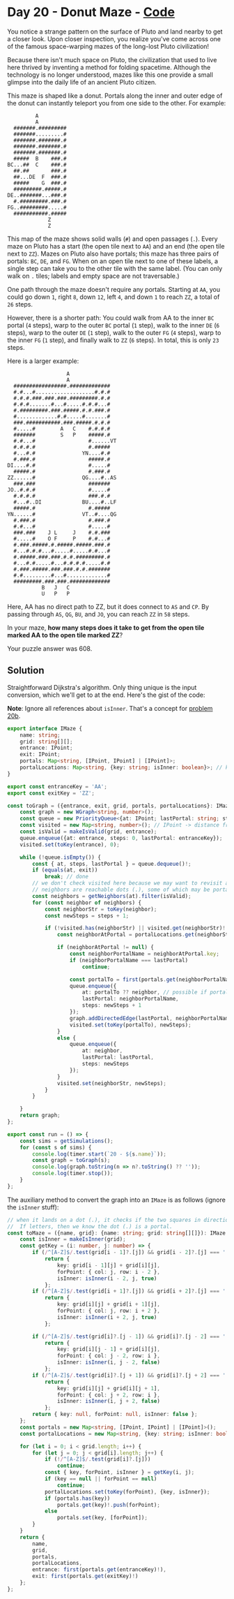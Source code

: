 # Day 20 - Donut Maze - [Code](20.ts)
You notice a strange pattern on the surface of Pluto and land nearby to get a closer look. Upon closer inspection, you realize you've come across one of the famous space-warping mazes of the long-lost Pluto civilization!

Because there isn't much space on Pluto, the civilization that used to live here thrived by inventing a method for folding spacetime. Although the technology is no longer understood, mazes like this one provide a small glimpse into the daily life of an ancient Pluto citizen.

This maze is shaped like a donut. Portals along the inner and outer edge of the donut can instantly teleport you from one side to the other. For example:
```
         A           
         A           
  #######.#########  
  #######.........#  
  #######.#######.#  
  #######.#######.#  
  #######.#######.#  
  #####  B    ###.#  
BC...##  C    ###.#  
  ##.##       ###.#  
  ##...DE  F  ###.#  
  #####    G  ###.#  
  #########.#####.#  
DE..#######...###.#  
  #.#########.###.#  
FG..#########.....#  
  ###########.#####  
             Z       
             Z       
```

This map of the maze shows solid walls (`#`) and open passages (`.`). Every maze on Pluto has a start (the open tile next to `AA`) and an end (the open tile next to `ZZ`). Mazes on Pluto also have portals; this maze has three pairs of portals: `BC`, `DE`, and `FG`. When on an open tile next to one of these labels, a single step can take you to the other tile with the same label. (You can only walk on `.` tiles; labels and empty space are not traversable.)

One path through the maze doesn't require any portals. Starting at `AA`, you could go down `1`, right `8`, down `12`, left `4`, and down `1` to reach `ZZ`, a total of `26` steps.

However, there is a shorter path: You could walk from AA to the inner `BC` portal (`4` steps), warp to the outer `BC` portal (`1` step), walk to the inner `DE` (`6` steps), warp to the outer `DE` (`1` step), walk to the outer `FG` (`4` steps), warp to the inner `FG` (`1` step), and finally walk to `ZZ` (`6` steps). In total, this is only `23` steps.

Here is a larger example:
```
                   A               
                   A               
  #################.#############  
  #.#...#...................#.#.#  
  #.#.#.###.###.###.#########.#.#  
  #.#.#.......#...#.....#.#.#...#  
  #.#########.###.#####.#.#.###.#  
  #.............#.#.....#.......#  
  ###.###########.###.#####.#.#.#  
  #.....#        A   C    #.#.#.#  
  #######        S   P    #####.#  
  #.#...#                 #......VT
  #.#.#.#                 #.#####  
  #...#.#               YN....#.#  
  #.###.#                 #####.#  
DI....#.#                 #.....#  
  #####.#                 #.###.#  
ZZ......#               QG....#..AS
  ###.###                 #######  
JO..#.#.#                 #.....#  
  #.#.#.#                 ###.#.#  
  #...#..DI             BU....#..LF
  #####.#                 #.#####  
YN......#               VT..#....QG
  #.###.#                 #.###.#  
  #.#...#                 #.....#  
  ###.###    J L     J    #.#.###  
  #.....#    O F     P    #.#...#  
  #.###.#####.#.#####.#####.###.#  
  #...#.#.#...#.....#.....#.#...#  
  #.#####.###.###.#.#.#########.#  
  #...#.#.....#...#.#.#.#.....#.#  
  #.###.#####.###.###.#.#.#######  
  #.#.........#...#.............#  
  #########.###.###.#############  
           B   J   C               
           U   P   P               
```
Here, AA has no direct path to ZZ, but it does connect to `AS` and `CP`. By passing through `AS`, `QG`, `BU`, and `JO`, you can reach `ZZ` in `58` steps.

In your maze, **how many steps does it take to get from the open tile marked AA to the open tile marked ZZ**?

Your puzzle answer was 608.

## Solution
Straightforward Dijkstra's algorithm. Only thing unique is the input conversion, which we'll get to at the end. Here's the gist of the code:

**Note**: Ignore all references about `isInner`. That's a concept for [problem 20b](20b.md).

```typescript
export interface IMaze {
    name: string;
    grid: string[][];
    entrance: IPoint;
    exit: IPoint;
    portals: Map<string, [IPoint, IPoint] | [IPoint]>;
    portalLocations: Map<string, {key: string; isInner: boolean}>; // key is IPoint in toString()
}

export const entranceKey = 'AA';
export const exitKey = 'ZZ';

const toGraph = ({entrance, exit, grid, portals, portalLocations}: IMaze) => {
    const graph = new WGraph<string, number>();
    const queue = new PriorityQueue<{at: IPoint; lastPortal: string; steps: number}>(p => -1 * p.steps);
    const visited = new Map<string, number>(); // IPoint -> distance from entrance
    const isValid = makeIsValid(grid, entrance);
    queue.enqueue({at: entrance, steps: 0, lastPortal: entranceKey});
    visited.set(toKey(entrance), 0);

    while (!queue.isEmpty()) {
        const { at, steps, lastPortal } = queue.dequeue()!;
        if (equals(at, exit))
            break; // done
        // we don't check visited here because we may want to revisit a visited node if the steps are shorter
        // neighbors are reachable dots (.), some of which may be portals
        const neighbors = getNeighbors(at).filter(isValid);
        for (const neighbor of neighbors) {
            const neighborStr = toKey(neighbor);
            const newSteps = steps + 1;

            if (!visited.has(neighborStr) || visited.get(neighborStr)! > newSteps) {
                const neighborAtPortal = portalLocations.get(neighborStr);

                if (neighborAtPortal != null) {
                    const neighborPortalName = neighborAtPortal.key;
                    if (neighborPortalName === lastPortal)
                        continue;

                    const portalTo = first(portals.get(neighborPortalName)!.filter(p => !equals(p, neighbor)));
                    queue.enqueue({
                        at: portalTo ?? neighbor, // possible if portal === 'ZZ'
                        lastPortal: neighborPortalName,
                        steps: newSteps + 1
                    });
                    graph.addDirectedEdge(lastPortal, neighborPortalName, newSteps);
                    visited.set(toKey(portalTo), newSteps);
                }
                else {
                    queue.enqueue({
                        at: neighbor,
                        lastPortal: lastPortal,
                        steps: newSteps
                    });
                }
                visited.set(neighborStr, newSteps);
            }
        }

    }
    return graph;
};

export const run = () => {
    const sims = getSimulations();
    for (const s of sims) {
        console.log(timer.start(`20 - ${s.name}`));
        const graph = toGraph(s);
        console.log(graph.toString(n => n?.toString() ?? ''));
        console.log(timer.stop());
    }
};

```

The auxiliary method to convert the graph into an `IMaze` is as follows (ignore the `isInner` stuff):

```typescript
// when it lands on a dot (.), it checks if the two squares in direction X are both letters.
//  If letters, then we know the dot (.) is a portal.
const toMaze = ({name, grid}: {name: string; grid: string[][]}): IMaze => {
    const isInner = makeIsInner(grid);
    const getKey = (i: number, j: number) => {
        if (/^[A-Z]$/.test(grid[i - 1]?.[j]) && grid[i - 2]?.[j] === '.')
            return {
                key: grid[i - 1][j] + grid[i][j],
                forPoint: { col: j, row: i - 2 },
                isInner: isInner(i - 2, j, true)
            };
        if (/^[A-Z]$/.test(grid[i + 1]?.[j]) && grid[i + 2]?.[j] === '.')
            return {
                key: grid[i][j] + grid[i + 1][j],
                forPoint: { col: j, row: i + 2 },
                isInner: isInner(i + 2, j, true)
            };

        if (/^[A-Z]$/.test(grid[i]?.[j - 1]) && grid[i]?.[j - 2] === '.')
            return {
                key: grid[i][j - 1] + grid[i][j],
                forPoint: { col: j - 2, row: i },
                isInner: isInner(i, j - 2, false)
            };
        if (/^[A-Z]$/.test(grid[i]?.[j + 1]) && grid[i]?.[j + 2] === '.')
            return {
                key: grid[i][j] + grid[i][j + 1],
                forPoint: { col: j + 2, row: i },
                isInner: isInner(i, j + 2, false)
            };
        return { key: null, forPoint: null, isInner: false };
    };
    const portals = new Map<string, [IPoint, IPoint] | [IPoint]>();
    const portalLocations = new Map<string, {key: string; isInner: boolean}>();

    for (let i = 0; i < grid.length; i++) {
        for (let j = 0; j < grid[i].length; j++) {
            if (!/^[A-Z]$/.test(grid[i]?.[j]))
                continue;
            const { key, forPoint, isInner } = getKey(i, j);
            if (key == null || forPoint == null)
                continue;
            portalLocations.set(toKey(forPoint), {key, isInner});
            if (portals.has(key))
                portals.get(key)!.push(forPoint);
            else
                portals.set(key, [forPoint]);
        }
    }
    return {
        name,
        grid,
        portals,
        portalLocations,
        entrance: first(portals.get(entranceKey)!),
        exit: first(portals.get(exitKey)!)
    };
};
```